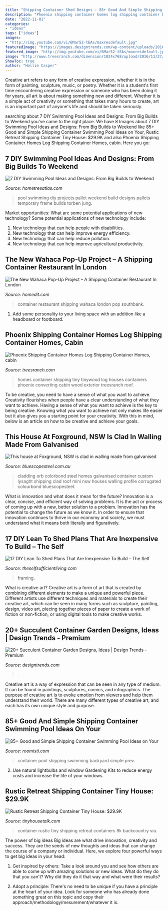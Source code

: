 ```yaml
---
title: "Shipping Container Shed Designs : 85+ Good And Simple Shipping Container Swimming Pool Ideas On Your"
description: "Phoenix shipping container homes log shipping container homes, cabin"
date: "2022-11-01"
categories:
- "ideas"
tags: ["ideas"]
images:
- "http://img.youtube.com/vi/6Mar52-tEAs/maxresdefault.jpg"
featuredImage: "https://images.designtrends.com/wp-content/uploads/2016/07/25195526/Garden-Storage-Container-Idea.jpg"
featured_image: "http://img.youtube.com/vi/6Mar52-tEAs/maxresdefault.jpg"
image: "http://www.treesranch.com/dimension/1024x768/upload/2016/11/27/phoenix-shipping-container-homes-log-shipping-container-homes-lrg-ae9adf50bc672c94.jpg"
ShowToc: true
author: "Hollie Casper"
---
```



Creative art refers to any form of creative expression, whether it is in the form of painting, sculpture, music, or poetry. Whether it is a student's first time encountering creative expression or someone who has been doing it for years, all art is about making something new and different. Whether it is a simple act of creativity or something that takes many hours to create, art is an important part of anyone's life and should be taken seriously.

	

		
searching about 7 DIY Swimming Pool Ideas and Designs: From Big Builds to Weekend you've came to the right place. We have 8 Images about 7 DIY Swimming Pool Ideas and Designs: From Big Builds to Weekend like 85+ Good and Simple Shipping Container Swimming Pool Ideas on Your, Rustic Retreat Shipping Container Tiny House: $29.9K and also Phoenix Shipping Container Homes Log Shipping Container Homes, cabin. Here you go:
		
    
## 7 DIY Swimming Pool Ideas And Designs: From Big Builds To Weekend

<img loading=lazy src="https://d3bzucwb8zrw42.cloudfront.net/wp-content/uploads/2016/03/006-Pallet-Swimming-Pool.jpg" onerror="this.onerror=null;this.src='https://tse1.mm.bing.net/th?id=OIP.-dtYgAoIeAcQyb0Wyln-oAHaKH&amp;pid=15.1';" alt="7 DIY Swimming Pool Ideas and Designs: From Big Builds to Weekend">

_Source: hometreeatlas.com_

>pool swimming diy projects pallet weekend build designs pallets temporary frame builds torben jung. 

	

Market opportunities: What are some potential applications of new technology?
Some potential applications of new technology include: 
1. New technology that can help people with disabilities. 
2. New technology that can help improve energy efficiency. 
3. New technology that can help reduce pollution. 
4. New technology that can help improve agricultural productivity.

    
## The New Wahaca Pop-Up Project – A Shipping Container Restaurant In London

<img loading=lazy src="https://cdn.homedit.com/wp-content/uploads/2014/07/wahaca-southbank-shipping-container-restaurant-full-view.jpg" onerror="this.onerror=null;this.src='https://tse4.mm.bing.net/th?id=OIP.l6JI7qm9WJjRdACctDU3cAHaLG&amp;pid=15.1';" alt="The New Wahaca Pop-Up Project – A Shipping Container Restaurant In London">

_Source: homedit.com_

>container restaurant shipping wahaca london pop southbank. 

	

1. Add some personality to your living space with an addition like a headboard or footboard.

    
## Phoenix Shipping Container Homes Log Shipping Container Homes, Cabin

<img loading=lazy src="http://www.treesranch.com/dimension/1024x768/upload/2016/11/27/phoenix-shipping-container-homes-log-shipping-container-homes-lrg-ae9adf50bc672c94.jpg" onerror="this.onerror=null;this.src='https://tse2.mm.bing.net/th?id=OIP.8_97CbRwbLBP_hqjTAmYpgHaFj&amp;pid=15.1';" alt="Phoenix Shipping Container Homes Log Shipping Container Homes, cabin">

_Source: treesranch.com_

>homes container shipping tiny tinywood log houses containers phoenix converting cabin wood exterior treesranch roof. 

	

To be creative, you need to have a sense of what you want to achieve.
Creativity flourishes when people have a clear understanding of what they want to achieve. Having a sense of what you want to achieve is the key to being creative. Knowing what you want to achieve not only makes life easier but it also gives you a starting point for your creativity. With this in mind, below is an article on how to be creative and achieve your goals.

    
## This House At Foxground, NSW Is Clad In Walling Made From Galvanised

<img loading=lazy src="http://www.bluescopesteel.com.au/images/SourceImage/foxground2.jpg" onerror="this.onerror=null;this.src='https://tse2.mm.bing.net/th?id=OIP.bsS7ufb14a4n_pKCsUjREwHaE8&amp;pid=15.1';" alt="This house at Foxground, NSW is clad in walling made from galvanised">

_Source: bluescopesteel.com.au_

>cladding orb colorbond steel homes galvanised container custom lysaght shipping clad roof mini nsw houses walling profile corrugated colourbond bluescopesteel. 

	

What is innovation and what does it mean for the future?
Innovation is a clear, concise, and efficient way of solving problems. It is the act or process of coming up with a new, better solution to a problem. Innovation has the potential to change the future as we know it. In order to ensure that innovation continues to thrive in our economy and society, we must understand what it means both literally and figuratively.

    
## 17 DIY Lean To Shed Plans That Are Inexpensive To Build – The Self

<img loading=lazy src="http://img.youtube.com/vi/6Mar52-tEAs/maxresdefault.jpg" onerror="this.onerror=null;this.src='https://tse1.mm.bing.net/th?id=OIP.T9yRqYt_oc8dJ2ZZ0AkmFwHaEK&amp;pid=15.1';" alt="17 DIY Lean To Shed Plans That Are Inexpensive To Build – The Self">

_Source: theselfsufficientliving.com_

>framing. 

	

What is creative art?
Creative art is a form of art that is created by combining different elements to make a unique and powerful piece. Different artists use different techniques and materials to create their creative art, which can be seen in many forms such as sculpture, painting, design, video art, piecing together pieces of paper to create a work of fiction or non-fiction, or using digital tools to make creative works.

    
## 20+ Succulent Container Garden Designs, Ideas | Design Trends - Premium

<img loading=lazy src="https://images.designtrends.com/wp-content/uploads/2016/07/25195526/Garden-Storage-Container-Idea.jpg" onerror="this.onerror=null;this.src='https://tse1.mm.bing.net/th?id=OIP.IivFNgi9XCPMa2SFM5Jn9QHaE8&amp;pid=15.1';" alt="20+ Succulent Container Garden Designs, Ideas | Design Trends - Premium">

_Source: designtrends.com_

>. 

	

Creative art is a way of expression that can be seen in any type of medium. It can be found in paintings, sculptures, comics, and infographics. The purpose of creative art is to evoke emotion from viewers and help them understand their world. There are many different types of creative art, and each has its own unique style and purpose.

    
## 85+ Good And Simple Shipping Container Swimming Pool Ideas On Your

<img loading=lazy src="https://roomisti.com/wp-content/uploads/2018/12/90-Easy-and-Simple-Shipping-Container-Swimming-Pool-Ideas-on-Your-Backyard-90.jpg" onerror="this.onerror=null;this.src='https://tse3.mm.bing.net/th?id=OIP.zFq-3aATCBFupOJT_Kk0CAHaLF&amp;pid=15.1';" alt="85+ Good and Simple Shipping Container Swimming Pool Ideas on Your">

_Source: roomisti.com_

>container pool shipping swimming backyard simple prev. 

	

2. Use natural lightbulbs and window Gardening Kits to reduce energy costs and increase the life of your windows.

    
## Rustic Retreat Shipping Container Tiny House: $29.9K

<img loading=lazy src="https://3uceyc2o17a3g3t5a1os6ua3-wpengine.netdna-ssl.com/wp-content/uploads/Rustic-Retreat-Shipping-Container-Tiny-House-005-600x800.jpg" onerror="this.onerror=null;this.src='https://tse2.mm.bing.net/th?id=OIP.vdQwyWxZeTg_rFoN--BJTQHaJ4&amp;pid=15.1';" alt="Rustic Retreat Shipping Container Tiny House: $29.9K">

_Source: tinyhousetalk.com_

>container rustic tiny shipping retreat containers 9k backcountry via. 

	

The power of big ideas
Big ideas are what drive innovation, creativity and success. They are the seeds of new thoughts and ideas that can change the course of a company or individual. Here, we explore four powerful ways to get big ideas in your head:
1. Get inspired by others: Take a look around you and see how others are able to come up with amazing solutions or new ideas. What do they do that you can't? Why did they do it that way and what were their results?

2. Adopt a principle: There's no need to be unique if you have a principle at the heart of your idea. Look for someone who has already done something great on this topic and copy their approach/methodology/mesurement/whatever it is.

